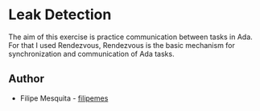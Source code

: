 # Leak Detection

The aim of this exercise is practice communication between tasks in Ada. For that I used Rendezvous, Rendezvous is the basic mechanism for synchronization and communication of Ada tasks. 

## Author

* Filipe Mesquita - [filipemes](https://github.com/filipemes)
